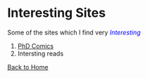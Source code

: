 # Interesting Sites

Some of the sites which I find very <span style="color:blue"> *Interesting* </span> 

1. [PhD Comics](https://phdcomics.com/)
2. Intersting reads


[Back to Home]([././](https://arnab-sarker.github.io/arnabron/))
